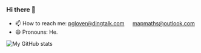 ### Hi there 👋

- 📫 How to reach me: pglover@dingtalk.com
 　                    mapmaths@outlook.com
- 😄 Pronouns: He.

![My GitHub stats](https://github-readme-stats.vercel.app/api?username=MapMaths&count_private=true&show_icons=true&count_private=true&title_color=ff0000&text_color=0000aa&icon_color=0000ff)
